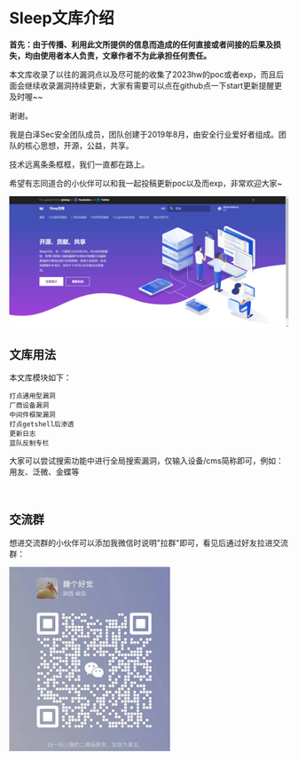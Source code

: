 # Sleep文库介绍

**首先：由于传播、利用此文所提供的信息而造成的任何直接或者间接的后果及损失，均由使用者本人负责，文章作者不为此承担任何责任。**

本文库收录了以往的漏洞点以及尽可能的收集了2023hw的poc或者exp，而且后面会继续收录漏洞持续更新，大家有需要可以点在github点一下start更新提醒更及时喔~~

谢谢。

我是白泽Sec安全团队成员，团队创建于2019年8月，由安全行业爱好者组成。团队的核心思想，开源，公益，共享。

技术远离条条框框，我们一直都在路上。

希望有志同道合的小伙伴可以和我一起投稿更新poc以及而exp，非常欢迎大家~

![首页](./首页.jpg)

## 文库用法

本文库模块如下：

```
打点通用型漏洞
厂商设备漏洞
中间件框架漏洞
打点getshell后渗透
更新日志
蓝队反制专栏
```

大家可以尝试搜索功能中进行全局搜索漏洞，仅输入设备/cms简称即可，例如：用友、泛微、金蝶等



​	

## 交流群

想进交流群的小伙伴可以添加我微信时说明"拉群"即可，看见后通过好友拉进交流群：

![wx](./wx.jpg)

